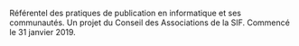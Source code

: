 Référentel des pratiques de publication en informatique et ses communautés.
Un projet du Conseil des Associations de la SIF.
Commencé le 31 janvier 2019.
